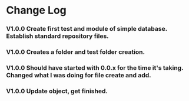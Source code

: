 # Change Log
### V1.0.0 Create first test and module of simple database. Establish standard repository files.
### V1.0.0 Creates a folder and test folder creation.
### V1.0.0 Should have started with 0.0.x for the time it's taking. Changed what I was doing for file create and add.
### V1.0.0 Update object, get finished.